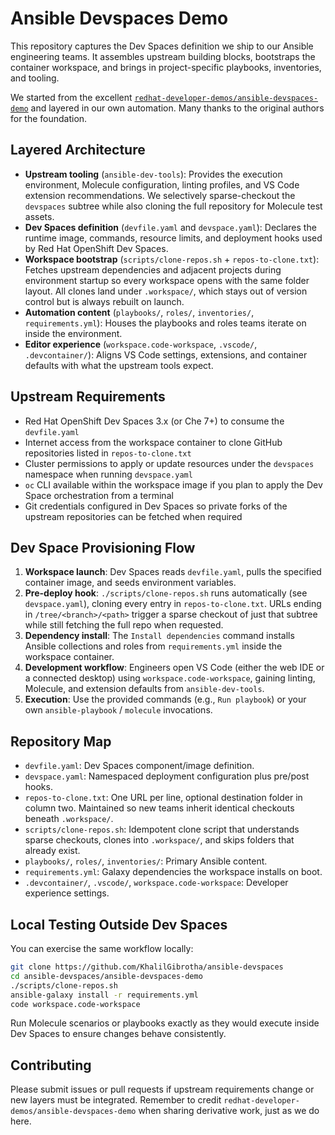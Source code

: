 # Ansible Devspaces Demo

This repository captures the Dev Spaces definition we ship to our Ansible engineering teams. It assembles upstream building blocks, bootstraps the container workspace, and brings in project-specific playbooks, inventories, and tooling.

We started from the excellent [`redhat-developer-demos/ansible-devspaces-demo`](https://github.com/redhat-developer-demos/ansible-devspaces-demo) and layered in our own automation. Many thanks to the original authors for the foundation.

## Layered Architecture

- **Upstream tooling** (`ansible-dev-tools`): Provides the execution environment, Molecule configuration, linting profiles, and VS Code extension recommendations. We selectively sparse-checkout the `devspaces` subtree while also cloning the full repository for Molecule test assets.
- **Dev Spaces definition** (`devfile.yaml` and `devspace.yaml`): Declares the runtime image, commands, resource limits, and deployment hooks used by Red Hat OpenShift Dev Spaces.
- **Workspace bootstrap** (`scripts/clone-repos.sh` + `repos-to-clone.txt`): Fetches upstream dependencies and adjacent projects during environment startup so every workspace opens with the same folder layout. All clones land under `.workspace/`, which stays out of version control but is always rebuilt on launch.
- **Automation content** (`playbooks/`, `roles/`, `inventories/`, `requirements.yml`): Houses the playbooks and roles teams iterate on inside the environment.
- **Editor experience** (`workspace.code-workspace`, `.vscode/`, `.devcontainer/`): Aligns VS Code settings, extensions, and container defaults with what the upstream tools expect.

## Upstream Requirements

- Red Hat OpenShift Dev Spaces 3.x (or Che 7+) to consume the `devfile.yaml`
- Internet access from the workspace container to clone GitHub repositories listed in `repos-to-clone.txt`
- Cluster permissions to apply or update resources under the `devspaces` namespace when running `devspace.yaml`
- `oc` CLI available within the workspace image if you plan to apply the Dev Space orchestration from a terminal
- Git credentials configured in Dev Spaces so private forks of the upstream repositories can be fetched when required

## Dev Space Provisioning Flow

1. **Workspace launch**: Dev Spaces reads `devfile.yaml`, pulls the specified container image, and seeds environment variables.
2. **Pre-deploy hook**: `./scripts/clone-repos.sh` runs automatically (see `devspace.yaml`), cloning every entry in `repos-to-clone.txt`. URLs ending in `/tree/<branch>/<path>` trigger a sparse checkout of just that subtree while still fetching the full repo when requested.
3. **Dependency install**: The `Install dependencies` command installs Ansible collections and roles from `requirements.yml` inside the workspace container.
4. **Development workflow**: Engineers open VS Code (either the web IDE or a connected desktop) using `workspace.code-workspace`, gaining linting, Molecule, and extension defaults from `ansible-dev-tools`.
5. **Execution**: Use the provided commands (e.g., `Run playbook`) or your own `ansible-playbook` / `molecule` invocations.

## Repository Map

- `devfile.yaml`: Dev Spaces component/image definition.
- `devspace.yaml`: Namespaced deployment configuration plus pre/post hooks.
- `repos-to-clone.txt`: One URL per line, optional destination folder in column two. Maintained so new teams inherit identical checkouts beneath `.workspace/`.
- `scripts/clone-repos.sh`: Idempotent clone script that understands sparse checkouts, clones into `.workspace/`, and skips folders that already exist.
- `playbooks/`, `roles/`, `inventories/`: Primary Ansible content.
- `requirements.yml`: Galaxy dependencies the workspace installs on boot.
- `.devcontainer/`, `.vscode/`, `workspace.code-workspace`: Developer experience settings.

## Local Testing Outside Dev Spaces

You can exercise the same workflow locally:

```bash
git clone https://github.com/KhalilGibrotha/ansible-devspaces
cd ansible-devspaces/ansible-devspaces-demo
./scripts/clone-repos.sh
ansible-galaxy install -r requirements.yml
code workspace.code-workspace
```

Run Molecule scenarios or playbooks exactly as they would execute inside Dev Spaces to ensure changes behave consistently.

## Contributing

Please submit issues or pull requests if upstream requirements change or new layers must be integrated. Remember to credit `redhat-developer-demos/ansible-devspaces-demo` when sharing derivative work, just as we do here.
